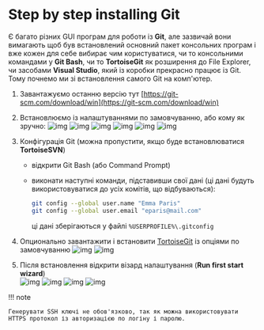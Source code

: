# Step by step installing Git

Є багато різних GUI програм для роботи із **Git**, але зазвичай вони вимагають щоб був встановлений основний пакет консольних програм і вже кожен для себе вибирає чим користуватися, чи то консольними командами у **Git Bash**, чи то **TortoiseGit** як розширення до File Explorer, чи засобами **Visual Studio**, який із коробки прекрасно працює із Git.
Тому почнемо ми зі встановлення самого Git на комп'ютер.

1. Завантажуємо останню версію тут [https://git-scm.com/download/win](https://git-scm.com/download/win)

2. Встановлюємо із налаштуваннями по замовчуванню, або кому як зручно:
   ![img](../img/git/Installing_git_1.png) ![img](../img/git/Installing_git_2.png)
   ![img](../img/git/Installing_git_3.png) ![img](../img/git/Installing_git_4.png)
   ![img](../img/git/Installing_git_5.png) ![img](../img/git/Installing_git_6.png)

3. Конфігурація Git (можна пропустити, якщо буде встановлюватися **TortoiseSVN**)

   - відкрити Git Bash (або Command Prompt)

   - виконати наступні команди, підставивши свої дані (ці дані будуть використовуватися до усіх комітів, що відбуваються):

     ``` bash
     git config --global user.name "Emma Paris"
     git config --global user.email "eparis@mail.com"
     ```

     ці дані зберігаються у файлі `%USERPROFILE%\.gitconfig`

4. Опционально завантажити і встановити [TortoiseGit](https://tortoisegit.org/download/) із опціями по замовчуванню
   ![img](../img/git/TortoiseSVN-1.png) ![img](../img/git/TortoiseSVN-2.png)

5. Після встановлення відкрити візард налаштування (**Run first start wizard**)   
   ![img](../img/git/TortoiseSVN-Wizard-1.png) ![img](../img/git/TortoiseSVN-Wizard-2.png)
   ![img](../img/git/TortoiseSVN-Wizard-3.png) ![img](../img/git/TortoiseSVN-Wizard-4.png)

!!! note

    Генерувати SSH ключі не обов'язково, так як можна використовувати HTTPS протокол із авторизацією по логіну і паролю.
